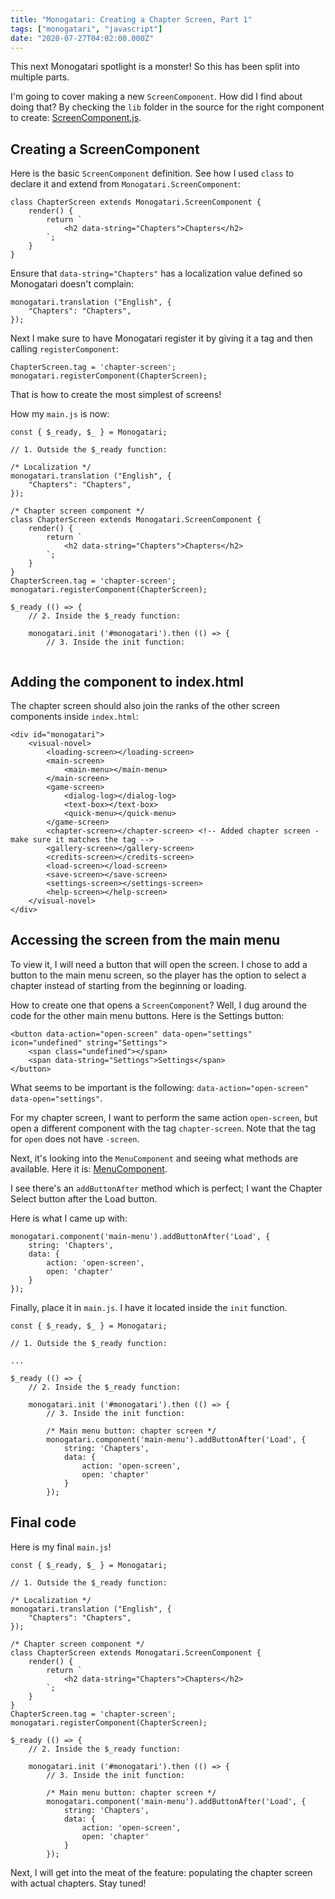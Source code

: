 ```yaml
---
title: "Monogatari: Creating a Chapter Screen, Part 1"
tags: ["monogatari", "javascript"]
date: "2020-07-27T04:02:00.000Z"
---
```


This next Monogatari spotlight is a monster! So this has been split into multiple parts.

I'm going to cover making a new `ScreenComponent`. How did I find about doing that? By checking the `lib` folder in the source for the right component to create: [ScreenComponent.js](https://github.com/Monogatari/Monogatari/blob/develop/src/lib/ScreenComponent.js).

## Creating a ScreenComponent

Here is the basic `ScreenComponent` definition. See how I used `class` to declare it and extend from `Monogatari.ScreenComponent`:

```
class ChapterScreen extends Monogatari.ScreenComponent {
	render() {
		return `
			<h2 data-string="Chapters">Chapters</h2>
		`;
	}
}
```

Ensure that `data-string="Chapters"` has a localization value defined so Monogatari doesn't complain:

```
monogatari.translation ("English", {
	"Chapters": "Chapters",
});
```

Next I make sure to have Monogatari register it by giving it a tag and then calling `registerComponent`:

```
ChapterScreen.tag = 'chapter-screen';
monogatari.registerComponent(ChapterScreen);
```

That is how to create the most simplest of screens!

How my `main.js` is now:

```
const { $_ready, $_ } = Monogatari;

// 1. Outside the $_ready function:

/* Localization */
monogatari.translation ("English", {
	"Chapters": "Chapters",
});

/* Chapter screen component */
class ChapterScreen extends Monogatari.ScreenComponent {
	render() {
		return `
			<h2 data-string="Chapters">Chapters</h2>
		`;
	}
}
ChapterScreen.tag = 'chapter-screen';
monogatari.registerComponent(ChapterScreen);

$_ready (() => {
	// 2. Inside the $_ready function:

	monogatari.init ('#monogatari').then (() => {
		// 3. Inside the init function:


```

## Adding the component to index.html

The chapter screen should also join the ranks of the other screen components inside `index.html`:

```
<div id="monogatari">
	<visual-novel>
		<loading-screen></loading-screen>
		<main-screen>
			<main-menu></main-menu>
		</main-screen>
		<game-screen>
			<dialog-log></dialog-log>
			<text-box></text-box>
			<quick-menu></quick-menu>
		</game-screen>
		<chapter-screen></chapter-screen> <!-- Added chapter screen - make sure it matches the tag -->
		<gallery-screen></gallery-screen>
		<credits-screen></credits-screen>
		<load-screen></load-screen>
		<save-screen></save-screen>
		<settings-screen></settings-screen>
		<help-screen></help-screen>
	</visual-novel>
</div>
```

## Accessing the screen from the main menu

To view it, I will need a button that will open the screen. I chose to add a button to the main menu screen, so the player has the option to select a chapter instead of starting from the beginning or loading.

How to create one that opens a `ScreenComponent`? Well, I dug around the code for the other main menu buttons. Here is the Settings button:

```
<button data-action="open-screen" data-open="settings" icon="undefined" string="Settings">
	<span class="undefined"></span>
	<span data-string="Settings">Settings</span>
</button>
```

What seems to be important is the following: `data-action="open-screen" data-open="settings"`.

For my chapter screen, I want to perform the same action `open-screen`, but open a different component with the tag `chapter-screen`. Note that the tag for `open` does not have `-screen`.

Next, it's looking into the `MenuComponent` and seeing what methods are available. Here it is: [MenuComponent](https://github.com/Monogatari/Monogatari/blob/develop/src/lib/MenuComponent.js).

I see there's an `addButtonAfter` method which is perfect; I want the Chapter Select button after the Load button.

Here is what I came up with:

```
monogatari.component('main-menu').addButtonAfter('Load', {
	string: 'Chapters',
	data: {
		action: 'open-screen',
		open: 'chapter'
	}
});
```

Finally, place it in `main.js`. I have it located inside the `init` function.

```
const { $_ready, $_ } = Monogatari;

// 1. Outside the $_ready function:

...

$_ready (() => {
	// 2. Inside the $_ready function:

	monogatari.init ('#monogatari').then (() => {
		// 3. Inside the init function:

		/* Main menu button: chapter screen */
		monogatari.component('main-menu').addButtonAfter('Load', {
			string: 'Chapters',
			data: {
				action: 'open-screen',
				open: 'chapter'
			}
		});
```

## Final code

Here is my final `main.js`!

```
const { $_ready, $_ } = Monogatari;

// 1. Outside the $_ready function:

/* Localization */
monogatari.translation ("English", {
	"Chapters": "Chapters",
});

/* Chapter screen component */
class ChapterScreen extends Monogatari.ScreenComponent {
	render() {
		return `
			<h2 data-string="Chapters">Chapters</h2>
		`;
	}
}
ChapterScreen.tag = 'chapter-screen';
monogatari.registerComponent(ChapterScreen);

$_ready (() => {
	// 2. Inside the $_ready function:

	monogatari.init ('#monogatari').then (() => {
		// 3. Inside the init function:

		/* Main menu button: chapter screen */
		monogatari.component('main-menu').addButtonAfter('Load', {
			string: 'Chapters',
			data: {
				action: 'open-screen',
				open: 'chapter'
			}
		});
```

Next, I will get into the meat of the feature: populating the chapter screen with actual chapters. Stay tuned!